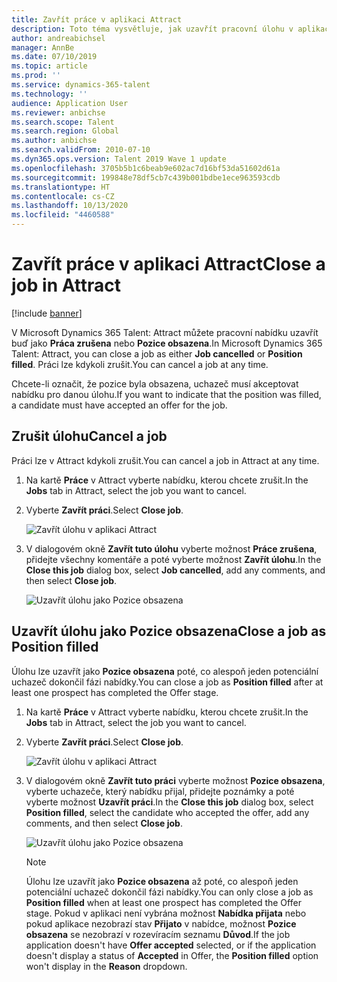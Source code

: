 ```yaml
---
title: Zavřít práce v aplikaci Attract
description: Toto téma vysvětluje, jak uzavřít pracovní úlohu v aplikaci Microsoft Dynamics 365 Talent - Attract.
author: andreabichsel
manager: AnnBe
ms.date: 07/10/2019
ms.topic: article
ms.prod: ''
ms.service: dynamics-365-talent
ms.technology: ''
audience: Application User
ms.reviewer: anbichse
ms.search.scope: Talent
ms.search.region: Global
ms.author: anbichse
ms.search.validFrom: 2010-07-10
ms.dyn365.ops.version: Talent 2019 Wave 1 update
ms.openlocfilehash: 3705b5b1c6beab9e602ac7d16bf53da51602d61a
ms.sourcegitcommit: 199848e78df5cb7c439b001bdbe1ece963593cdb
ms.translationtype: HT
ms.contentlocale: cs-CZ
ms.lasthandoff: 10/13/2020
ms.locfileid: "4460588"
---
```

# <a name="close-a-job-in-attract"></a><span data-ttu-id="e0cd0-103">Zavřít práce v aplikaci Attract</span><span class="sxs-lookup"><span data-stu-id="e0cd0-103">Close a job in Attract</span></span>

[!include [banner](includes/banner.md)]

<span data-ttu-id="e0cd0-104">V Microsoft Dynamics 365 Talent: Attract můžete pracovní nabídku uzavřít buď jako **Práca zrušena** nebo **Pozice obsazena**.</span><span class="sxs-lookup"><span data-stu-id="e0cd0-104">In Microsoft Dynamics 365 Talent: Attract, you can close a job as either **Job cancelled** or **Position filled**.</span></span> <span data-ttu-id="e0cd0-105">Práci lze kdykoli zrušit.</span><span class="sxs-lookup"><span data-stu-id="e0cd0-105">You can cancel a job at any time.</span></span>

<span data-ttu-id="e0cd0-106">Chcete-li označit, že pozice byla obsazena, uchazeč musí akceptovat nabídku pro danou úlohu.</span><span class="sxs-lookup"><span data-stu-id="e0cd0-106">If you want to indicate that the position was filled, a candidate must have accepted an offer for the job.</span></span>

## <a name="cancel-a-job"></a><span data-ttu-id="e0cd0-107">Zrušit úlohu</span><span class="sxs-lookup"><span data-stu-id="e0cd0-107">Cancel a job</span></span>

<span data-ttu-id="e0cd0-108">Práci lze v Attract kdykoli zrušit.</span><span class="sxs-lookup"><span data-stu-id="e0cd0-108">You can cancel a job in Attract at any time.</span></span>

1. <span data-ttu-id="e0cd0-109">Na kartě **Práce** v Attract vyberte nabídku, kterou chcete zrušit.</span><span class="sxs-lookup"><span data-stu-id="e0cd0-109">In the **Jobs** tab in Attract, select the job you want to cancel.</span></span>

2. <span data-ttu-id="e0cd0-110">Vyberte **Zavřít práci**.</span><span class="sxs-lookup"><span data-stu-id="e0cd0-110">Select **Close job**.</span></span>

   ![Zavřít úlohu v aplikaci Attract](./media/attract-close-job.png)

3. <span data-ttu-id="e0cd0-112">V dialogovém okně **Zavřít tuto úlohu** vyberte možnost **Práce zrušena**, přidejte všechny komentáře a poté vyberte možnost **Zavřít úlohu**.</span><span class="sxs-lookup"><span data-stu-id="e0cd0-112">In the **Close this job** dialog box, select **Job cancelled**, add any comments, and then select **Close job**.</span></span>

   ![Uzavřít úlohu jako Pozice obsazena](./media/attract-close-job-as-cancelled.png)

## <a name="close-a-job-as-position-filled"></a><span data-ttu-id="e0cd0-114">Uzavřít úlohu jako Pozice obsazena</span><span class="sxs-lookup"><span data-stu-id="e0cd0-114">Close a job as Position filled</span></span>

<span data-ttu-id="e0cd0-115">Úlohu lze uzavřít jako **Pozice obsazena** poté, co alespoň jeden potenciální uchazeč dokončil fázi nabídky.</span><span class="sxs-lookup"><span data-stu-id="e0cd0-115">You can close a job as **Position filled** after at least one prospect has completed the Offer stage.</span></span>

1. <span data-ttu-id="e0cd0-116">Na kartě **Práce** v Attract vyberte nabídku, kterou chcete zrušit.</span><span class="sxs-lookup"><span data-stu-id="e0cd0-116">In the **Jobs** tab in Attract, select the job you want to cancel.</span></span>

2. <span data-ttu-id="e0cd0-117">Vyberte **Zavřít práci**.</span><span class="sxs-lookup"><span data-stu-id="e0cd0-117">Select **Close job**.</span></span>

   ![Zavřít úlohu v aplikaci Attract](./media/attract-close-job.png)

3. <span data-ttu-id="e0cd0-119">V dialogovém okně **Zavřít tuto práci** vyberte možnost **Pozice obsazena**, vyberte uchazeče, který nabídku přijal, přidejte poznámky a poté vyberte možnost **Uzavřít práci**.</span><span class="sxs-lookup"><span data-stu-id="e0cd0-119">In the **Close this job** dialog box, select **Position filled**, select the candidate who accepted the offer, add any comments, and then select **Close job**.</span></span>

   ![Uzavřít úlohu jako Pozice obsazena](./media/attract-close-job-as-position-filled.png)

   > [!NOTE]
   > <span data-ttu-id="e0cd0-121">Úlohu lze uzavřít jako **Pozice obsazena** až poté, co alespoň jeden potenciální uchazeč dokončil fázi nabídky.</span><span class="sxs-lookup"><span data-stu-id="e0cd0-121">You can only close a job as **Position filled** when at least one prospect has completed the Offer stage.</span></span> <span data-ttu-id="e0cd0-122">Pokud v aplikaci není vybrána možnost **Nabídka přijata** nebo pokud aplikace nezobrazí stav **Přijato** v nabídce, možnost **Pozice obsazena** se nezobrazí v rozevíracím seznamu **Důvod**.</span><span class="sxs-lookup"><span data-stu-id="e0cd0-122">If the job application doesn't have **Offer accepted** selected, or if the application doesn't display a status of **Accepted** in Offer, the **Position filled** option won't display in the **Reason** dropdown.</span></span>


